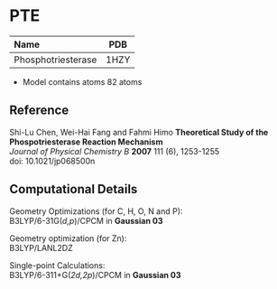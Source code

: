 PTE
====

| Name               | PDB  |
| :----------------- | ---- |
| Phosphotriesterase | 1HZY |


- Model contains atoms 82 atoms

Reference
----------
Shi-Lu Chen, Wei-Hai Fang and Fahmi Himo
**Theoretical Study of the Phospotriesterase Reaction Mechanism**  
*Journal of Physical Chemistry B* **2007** 111 (6), 1253-1255  
doi: 10.1021/jp068500n

Computational Details
----------------------

Geometry Optimizations (for C, H, O, N and P):  
B3LYP/6-31G(*d,p*)/CPCM in **Gaussian 03**  

Geometry optimization (for Zn):  
B3LYP/LANL2DZ

Single-point Calculations:  
B3LYP/6-311+G(*2d,2p*)/CPCM in **Gaussian 03**